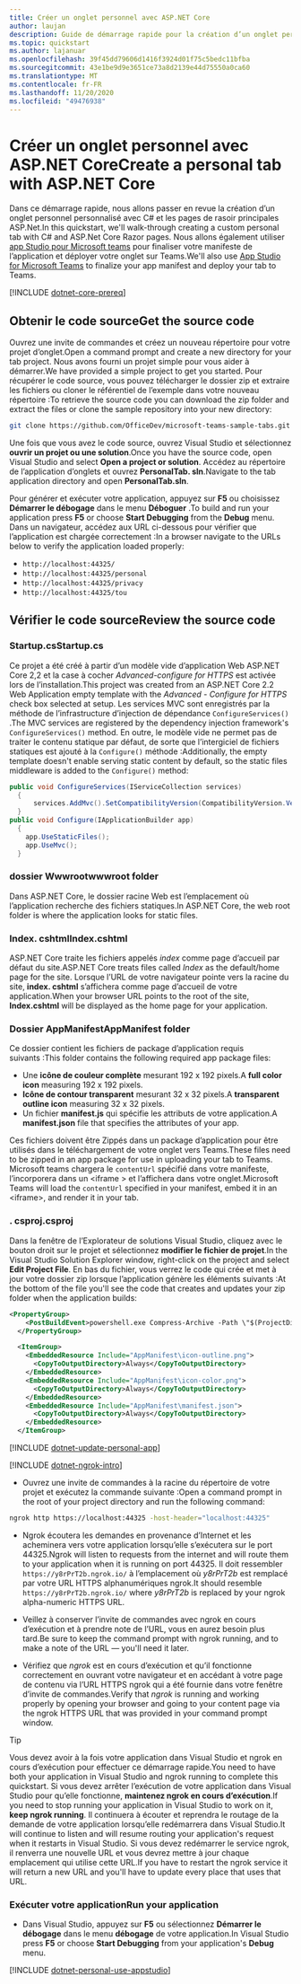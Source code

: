 ```yaml
---
title: Créer un onglet personnel avec ASP.NET Core
author: laujan
description: Guide de démarrage rapide pour la création d’un onglet personnel personnalisé avec ASP.NET Core.
ms.topic: quickstart
ms.author: lajanuar
ms.openlocfilehash: 39f45dd79606d1416f3924d01f75c5bedc11bfba
ms.sourcegitcommit: 43e1be9d9e3651ce73a8d2139e44d75550a0ca60
ms.translationtype: MT
ms.contentlocale: fr-FR
ms.lasthandoff: 11/20/2020
ms.locfileid: "49476938"
---
```

# <a name="create-a-personal-tab-with-aspnet-core"></a><span data-ttu-id="a90c9-103">Créer un onglet personnel avec ASP.NET Core</span><span class="sxs-lookup"><span data-stu-id="a90c9-103">Create a personal tab with ASP.NET Core</span></span>

<span data-ttu-id="a90c9-104">Dans ce démarrage rapide, nous allons passer en revue la création d’un onglet personnel personnalisé avec C# et les pages de rasoir principales ASP.Net.</span><span class="sxs-lookup"><span data-stu-id="a90c9-104">In this quickstart, we'll walk-through creating a custom personal tab with C# and ASP.Net Core Razor pages.</span></span> <span data-ttu-id="a90c9-105">Nous allons également utiliser [app Studio pour Microsoft teams](~/concepts/build-and-test/app-studio-overview.md) pour finaliser votre manifeste de l’application et déployer votre onglet sur Teams.</span><span class="sxs-lookup"><span data-stu-id="a90c9-105">We'll also use [App Studio for Microsoft Teams](~/concepts/build-and-test/app-studio-overview.md) to finalize your app manifest and deploy your tab to Teams.</span></span>

[!INCLUDE [dotnet-core-prereq](~/includes/tabs/dotnet-core-prereq.md)]

## <a name="get-the-source-code"></a><span data-ttu-id="a90c9-106">Obtenir le code source</span><span class="sxs-lookup"><span data-stu-id="a90c9-106">Get the source code</span></span>

<span data-ttu-id="a90c9-107">Ouvrez une invite de commandes et créez un nouveau répertoire pour votre projet d’onglet.</span><span class="sxs-lookup"><span data-stu-id="a90c9-107">Open a command prompt and create a new directory for your tab project.</span></span> <span data-ttu-id="a90c9-108">Nous avons fourni un projet simple pour vous aider à démarrer.</span><span class="sxs-lookup"><span data-stu-id="a90c9-108">We have provided a simple project to get you started.</span></span> <span data-ttu-id="a90c9-109">Pour récupérer le code source, vous pouvez télécharger le dossier zip et extraire les fichiers ou cloner le référentiel de l’exemple dans votre nouveau répertoire :</span><span class="sxs-lookup"><span data-stu-id="a90c9-109">To retrieve the source code you can download the zip folder and extract the files or clone the sample repository into your new directory:</span></span>

```bash
git clone https://github.com/OfficeDev/microsoft-teams-sample-tabs.git
```

<span data-ttu-id="a90c9-110">Une fois que vous avez le code source, ouvrez Visual Studio et sélectionnez **ouvrir un projet ou une solution**.</span><span class="sxs-lookup"><span data-stu-id="a90c9-110">Once you have the source code, open Visual Studio and select **Open a project or solution**.</span></span> <span data-ttu-id="a90c9-111">Accédez au répertoire de l’application d’onglets et ouvrez **PersonalTab. sln**.</span><span class="sxs-lookup"><span data-stu-id="a90c9-111">Navigate to the tab application directory and open **PersonalTab.sln**.</span></span>

<span data-ttu-id="a90c9-112">Pour générer et exécuter votre application, appuyez sur **F5** ou choisissez **Démarrer le débogage** dans le menu **Déboguer** .</span><span class="sxs-lookup"><span data-stu-id="a90c9-112">To build and run your application press **F5** or choose **Start Debugging** from the **Debug** menu.</span></span> <span data-ttu-id="a90c9-113">Dans un navigateur, accédez aux URL ci-dessous pour vérifier que l’application est chargée correctement :</span><span class="sxs-lookup"><span data-stu-id="a90c9-113">In a browser navigate to the URLs below to verify the application loaded properly:</span></span>

- `http://localhost:44325/`
- `http://localhost:44325/personal`
- `http://localhost:44325/privacy`
- `http://localhost:44325/tou`

## <a name="review-the-source-code"></a><span data-ttu-id="a90c9-114">Vérifier le code source</span><span class="sxs-lookup"><span data-stu-id="a90c9-114">Review the source code</span></span>

### <a name="startupcs"></a><span data-ttu-id="a90c9-115">Startup.cs</span><span class="sxs-lookup"><span data-stu-id="a90c9-115">Startup.cs</span></span>

<span data-ttu-id="a90c9-116">Ce projet a été créé à partir d’un modèle vide d’application Web ASP.NET Core 2,2 et la case à cocher *Advanced-configure for HTTPS* est activée lors de l’installation.</span><span class="sxs-lookup"><span data-stu-id="a90c9-116">This project was created from an ASP.NET Core 2.2 Web Application empty template with the *Advanced - Configure for HTTPS* check box selected at setup.</span></span> <span data-ttu-id="a90c9-117">Les services MVC sont enregistrés par la méthode de l’infrastructure d’injection de dépendance `ConfigureServices()` .</span><span class="sxs-lookup"><span data-stu-id="a90c9-117">The MVC services are registered by the dependency injection framework's `ConfigureServices()` method.</span></span> <span data-ttu-id="a90c9-118">En outre, le modèle vide ne permet pas de traiter le contenu statique par défaut, de sorte que l’intergiciel de fichiers statiques est ajouté à la `Configure()` méthode :</span><span class="sxs-lookup"><span data-stu-id="a90c9-118">Additionally, the empty template doesn't enable serving static content by default, so the static files middleware is added to the `Configure()` method:</span></span>

```csharp
public void ConfigureServices(IServiceCollection services)
  {
      services.AddMvc().SetCompatibilityVersion(CompatibilityVersion.Version_2_2);
  }
public void Configure(IApplicationBuilder app)
  {
    app.UseStaticFiles();
    app.UseMvc();
  }
```

### <a name="wwwroot-folder"></a><span data-ttu-id="a90c9-119">dossier Wwwroot</span><span class="sxs-lookup"><span data-stu-id="a90c9-119">wwwroot folder</span></span>

<span data-ttu-id="a90c9-120">Dans ASP.NET Core, le dossier racine Web est l’emplacement où l’application recherche des fichiers statiques.</span><span class="sxs-lookup"><span data-stu-id="a90c9-120">In ASP.NET Core, the web root folder is where the application looks for static files.</span></span>

### <a name="indexcshtml"></a><span data-ttu-id="a90c9-121">Index. cshtml</span><span class="sxs-lookup"><span data-stu-id="a90c9-121">Index.cshtml</span></span>

<span data-ttu-id="a90c9-122">ASP.NET Core traite les fichiers appelés *index* comme page d’accueil par défaut du site.</span><span class="sxs-lookup"><span data-stu-id="a90c9-122">ASP.NET Core treats files called *Index* as the default/home page for the site.</span></span> <span data-ttu-id="a90c9-123">Lorsque l’URL de votre navigateur pointe vers la racine du site, **index. cshtml** s’affichera comme page d’accueil de votre application.</span><span class="sxs-lookup"><span data-stu-id="a90c9-123">When your browser URL points to the root of the site, **Index.cshtml** will be displayed as the home page for your application.</span></span>

### <a name="appmanifest-folder"></a><span data-ttu-id="a90c9-124">Dossier AppManifest</span><span class="sxs-lookup"><span data-stu-id="a90c9-124">AppManifest folder</span></span>

<span data-ttu-id="a90c9-125">Ce dossier contient les fichiers de package d’application requis suivants :</span><span class="sxs-lookup"><span data-stu-id="a90c9-125">This folder contains the following required app package files:</span></span>

- <span data-ttu-id="a90c9-126">Une **icône de couleur complète** mesurant 192 x 192 pixels.</span><span class="sxs-lookup"><span data-stu-id="a90c9-126">A **full color icon** measuring 192 x 192 pixels.</span></span>
- <span data-ttu-id="a90c9-127">**Icône de contour transparent** mesurant 32 x 32 pixels.</span><span class="sxs-lookup"><span data-stu-id="a90c9-127">A **transparent outline icon** measuring 32 x 32 pixels.</span></span>
- <span data-ttu-id="a90c9-128">Un fichier **manifest.js** qui spécifie les attributs de votre application.</span><span class="sxs-lookup"><span data-stu-id="a90c9-128">A **manifest.json** file that specifies the attributes of your app.</span></span>

<span data-ttu-id="a90c9-129">Ces fichiers doivent être Zippés dans un package d’application pour être utilisés dans le téléchargement de votre onglet vers Teams.</span><span class="sxs-lookup"><span data-stu-id="a90c9-129">These files need to be zipped in an app package for use in uploading your tab to Teams.</span></span> <span data-ttu-id="a90c9-130">Microsoft teams chargera le `contentUrl` spécifié dans votre manifeste, l’incorporera dans un <iframe \> et l’affichera dans votre onglet.</span><span class="sxs-lookup"><span data-stu-id="a90c9-130">Microsoft Teams will load the `contentUrl` specified in your manifest, embed it in an <iframe\>, and render it in your tab.</span></span>

### <a name="csproj"></a><span data-ttu-id="a90c9-131">. csproj</span><span class="sxs-lookup"><span data-stu-id="a90c9-131">.csproj</span></span>

<span data-ttu-id="a90c9-132">Dans la fenêtre de l’Explorateur de solutions Visual Studio, cliquez avec le bouton droit sur le projet et sélectionnez **modifier le fichier de projet**.</span><span class="sxs-lookup"><span data-stu-id="a90c9-132">In the Visual Studio Solution Explorer window, right-click on the project and select **Edit Project File**.</span></span> <span data-ttu-id="a90c9-133">En bas du fichier, vous verrez le code qui crée et met à jour votre dossier zip lorsque l’application génère les éléments suivants :</span><span class="sxs-lookup"><span data-stu-id="a90c9-133">At the bottom of the file you'll see the code that creates and updates your zip folder when the application builds:</span></span>

```xml
<PropertyGroup>
    <PostBuildEvent>powershell.exe Compress-Archive -Path \"$(ProjectDir)AppManifest\*\" -DestinationPath \"$(TargetDir)tab.zip\" -Force</PostBuildEvent>
  </PropertyGroup>

  <ItemGroup>
    <EmbeddedResource Include="AppManifest\icon-outline.png">
      <CopyToOutputDirectory>Always</CopyToOutputDirectory>
    </EmbeddedResource>
    <EmbeddedResource Include="AppManifest\icon-color.png">
      <CopyToOutputDirectory>Always</CopyToOutputDirectory>
    </EmbeddedResource>
    <EmbeddedResource Include="AppManifest\manifest.json">
      <CopyToOutputDirectory>Always</CopyToOutputDirectory>
    </EmbeddedResource>
  </ItemGroup>
```

[!INCLUDE  [dotnet-update-personal-app](~/includes/tabs/dotnet-update-personal-app.md)]

[!INCLUDE [dotnet-ngrok-intro](~/includes/tabs/dotnet-ngrok-intro.md)]

- <span data-ttu-id="a90c9-134">Ouvrez une invite de commandes à la racine du répertoire de votre projet et exécutez la commande suivante :</span><span class="sxs-lookup"><span data-stu-id="a90c9-134">Open a command prompt in the root of your project directory and run the following command:</span></span>

```bash
ngrok http https://localhost:44325 -host-header="localhost:44325"
```

- <span data-ttu-id="a90c9-135">Ngrok écoutera les demandes en provenance d’Internet et les acheminera vers votre application lorsqu’elle s’exécutera sur le port 44325.</span><span class="sxs-lookup"><span data-stu-id="a90c9-135">Ngrok will listen to requests from the internet and will route them to your application when it is running on port 44325.</span></span>  <span data-ttu-id="a90c9-136">Il doit ressembler `https://y8rPrT2b.ngrok.io/` à l’emplacement où *y8rPrT2b* est remplacé par votre URL HTTPS alphanumériques ngrok.</span><span class="sxs-lookup"><span data-stu-id="a90c9-136">It should resemble `https://y8rPrT2b.ngrok.io/` where *y8rPrT2b* is replaced by your ngrok alpha-numeric HTTPS URL.</span></span>

- <span data-ttu-id="a90c9-137">Veillez à conserver l’invite de commandes avec ngrok en cours d’exécution et à prendre note de l’URL, vous en aurez besoin plus tard.</span><span class="sxs-lookup"><span data-stu-id="a90c9-137">Be sure to keep the command prompt with ngrok running, and to make a note of the URL — you'll need it later.</span></span>

- <span data-ttu-id="a90c9-138">Vérifiez que *ngrok* est en cours d’exécution et qu’il fonctionne correctement en ouvrant votre navigateur et en accédant à votre page de contenu via l’URL HTTPS ngrok qui a été fournie dans votre fenêtre d’invite de commandes.</span><span class="sxs-lookup"><span data-stu-id="a90c9-138">Verify that *ngrok* is running and working properly by opening your browser and going to your content page via the ngrok HTTPS URL that was provided in your command prompt window.</span></span>

>[!TIP]
><span data-ttu-id="a90c9-139">Vous devez avoir à la fois votre application dans Visual Studio et ngrok en cours d’exécution pour effectuer ce démarrage rapide.</span><span class="sxs-lookup"><span data-stu-id="a90c9-139">You need to have both your application in Visual Studio and ngrok running to complete this quickstart.</span></span> <span data-ttu-id="a90c9-140">Si vous devez arrêter l’exécution de votre application dans Visual Studio pour qu’elle fonctionne, **maintenez ngrok en cours d’exécution**.</span><span class="sxs-lookup"><span data-stu-id="a90c9-140">If you need to stop running your application in Visual Studio to work on it, **keep ngrok running**.</span></span> <span data-ttu-id="a90c9-141">Il continuera à écouter et reprendra le routage de la demande de votre application lorsqu’elle redémarrera dans Visual Studio.</span><span class="sxs-lookup"><span data-stu-id="a90c9-141">It will continue to listen and will resume routing your application's request when it restarts in Visual Studio.</span></span> <span data-ttu-id="a90c9-142">Si vous devez redémarrer le service ngrok, il renverra une nouvelle URL et vous devrez mettre à jour chaque emplacement qui utilise cette URL.</span><span class="sxs-lookup"><span data-stu-id="a90c9-142">If you have to restart the ngrok service it will return a new URL and you'll have to update every place that uses that URL.</span></span>

### <a name="run-your-application"></a><span data-ttu-id="a90c9-143">Exécuter votre application</span><span class="sxs-lookup"><span data-stu-id="a90c9-143">Run your application</span></span>

- <span data-ttu-id="a90c9-144">Dans Visual Studio, appuyez sur **F5** ou sélectionnez **Démarrer le débogage** dans le menu **débogage** de votre application.</span><span class="sxs-lookup"><span data-stu-id="a90c9-144">In Visual Studio press **F5** or choose **Start Debugging** from your application's **Debug** menu.</span></span>

[!INCLUDE [dotnet-personal-use-appstudio](~/includes/tabs/dotnet-personal-use-appstudio.md)]
